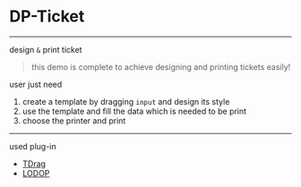 # DP-Ticket
-------
design `&` print ticket

>this demo is complete to achieve designing and printing tickets easily!

user just need

1. create a template by dragging `input` and design its style
1. use the template and fill the data which is needed to be print
1. choose the printer and print

-------

used plug-in
* [TDrag](http://www.jq22.com/demo/Tdrag20160709/)
* [LODOP](http://www.lodop.net/)